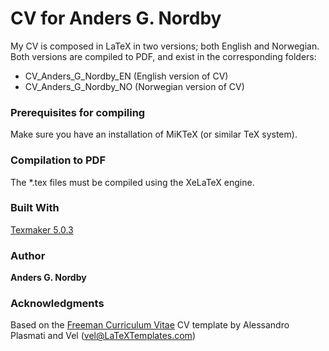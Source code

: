 # CV for Anders G. Nordby

My CV is composed in LaTeX in two versions; both English and Norwegian.
Both versions are compiled to PDF, and exist in the corresponding folders:

* CV_Anders_G_Nordby_EN (English version of CV)
* CV_Anders_G_Nordby_NO (Norwegian version of CV)


### Prerequisites for compiling

Make sure you have an installation of MiKTeX (or similar TeX system).


### Compilation to PDF

The *.tex files must be compiled using the XeLaTeX engine.


### Built With

[Texmaker 5.0.3](https://www.xm1math.net/texmaker/) 


### Author

**Anders G. Nordby**


### Acknowledgments

Based on the [Freeman Curriculum Vitae](http://www.latextemplates.com/template/freeman-cv) CV template by Alessandro Plasmati and Vel (vel@LaTeXTemplates.com)
